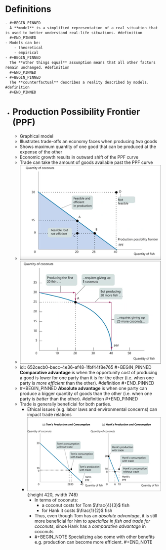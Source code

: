 # Definitions
	- #+BEGIN_PINNED
	  A **model** is a simplified representation of a real situation that is used to better understand real-life situations. #definition 
	  #+END_PINNED
	- Models can be:
		- theoretical
		- empirical
	- #+BEGIN_PINNED
	  The **other things equal** assumption means that all other factors remain unchanged. #definition 
	  #+END_PINNED
	- #+BEGIN_PINNED
	  The **counterfactual** describes a reality described by models. #definition 
	  #+END_PINNED
- # Production Possibility Frontier (PPF)
	- Graphical model
	- Illustrates trade-offs an economy faces when producing _two_ goods
	- Shows maximum quantity of one good that can be produced at the expense of the other
	- Economic growth results in outward shift of the PPF curve
	- Trade can take the amount of goods available past the PPF curve
	- ![image.png](../assets/image_1695030078850_0.png)
	- ![image.png](../assets/image_1695030134372_0.png)
	- id:: 652cecb0-becc-4e36-af48-1fbf44f8e765
	  #+BEGIN_PINNED
	  **Comparative advantage** is when the opportunity cost of producing a good is lower for one party than it is for the other (i.e. when one party is *more efficient* than the other). #definition 
	  #+END_PINNED
	- #+BEGIN_PINNED
	  **Absolute advantage** is when one party can produce a bigger quantity of goods than the other (i.e. when one party is *better* than the other). #definition 
	  #+END_PINNED
	- Trade is generally beneficial for both parties.
		- Ethical issues (e.g. labor laws and environmental concerns) can impact trade relations
		- ![image.png](../assets/image_1695030224586_0.png){:height 420, :width 748}
			- In terms of coconuts:
				- a coconut costs for Tom $\frac{4}{3}$ fish
				- for Hank it costs $\frac{1}{2}$ fish
			- Thus, even though Tom has an *absolute advantage*, it is still more beneficial for him to *specialize in fish and trade for coconuts*, since Hank has a *comparative advantage* in coconuts
			- #+BEGIN_NOTE
			  Specializing also come with other benefits e.g. production can become more efficient.
			  #+END_NOTE